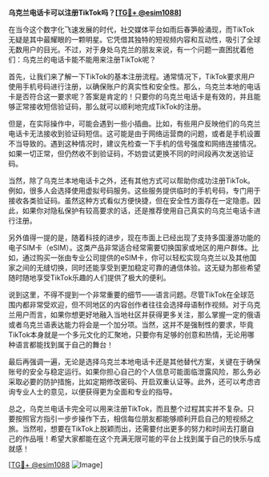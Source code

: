 **乌克兰电话卡可以注册TikTok吗？[[TG💪+ @esim1088](https://t.me/s/esim1088)]**

在当今这个数字化飞速发展的时代，社交媒体平台如雨后春笋般涌现，而TikTok无疑是其中最耀眼的一颗明星。它凭借其独特的短视频内容和互动性，吸引了全球无数用户的目光。不过，对于身处乌克兰的朋友来说，有一个问题一直困扰着他们：乌克兰的电话卡能不能用来注册TikTok呢？

首先，让我们来了解一下TikTok的基本注册流程。通常情况下，TikTok要求用户使用手机号码进行注册，以确保账户的真实性和安全性。那么，乌克兰本地的电话卡是否符合这一要求呢？答案是肯定的！只要你的乌克兰电话卡是有效的，并且能够正常接收短信验证码，那么就可以顺利地完成TikTok的注册。

但是，在实际操作中，可能会遇到一些小插曲。比如，有些用户反映他们的乌克兰电话卡无法接收到验证码短信。这可能是由于网络运营商的问题，或者是手机设置不当导致的。遇到这种情况时，建议先检查一下手机的信号强度和网络连接情况。如果一切正常，但仍然收不到验证码，不妨尝试更换不同的时间段再次发送验证码。

当然，除了乌克兰本地电话卡之外，还有其他方式可以帮助你成功注册TikTok。例如，很多人会选择使用虚拟号码服务。这些服务提供临时的手机号码，专门用于接收各类验证码。虽然这种方式看似方便快捷，但在安全性方面存在一定隐患。因此，如果你对隐私保护有较高要求的话，还是推荐使用自己真实的乌克兰电话卡进行注册。

另外值得一提的是，随着科技的进步，现在市面上已经出现了支持多国漫游功能的电子SIM卡（eSIM）。这类产品非常适合经常需要切换国家或地区的用户群体。比如，通过购买一张由专业公司提供的eSIM卡，你可以轻松实现乌克兰以及其他国家之间的无缝切换，同时还能享受到更加稳定可靠的通信体验。这无疑为那些希望随时随地享受TikTok乐趣的人们提供了极大的便利。

说到这里，不得不提到一个非常重要的细节——语言问题。尽管TikTok在全球范围内都非常受欢迎，但不同地区的内容创作者往往会选择母语制作视频。对于乌克兰用户而言，如果你想更好地融入当地社区并获得更多关注，那么掌握一定的俄语或者乌克兰语表达能力将会是一个加分项。当然，这并不是强制性的要求，毕竟TikTok本身就是一个多元文化的汇聚地，只要你有足够的创意和热情，无论用哪种语言都能找到属于自己的舞台！

最后再强调一遍，无论是选择乌克兰本地电话卡还是其他替代方案，关键在于确保账号的安全与稳定运行。如果你担心自己的个人信息可能面临泄露风险，那么务必采取必要的防护措施，比如定期修改密码、开启双重认证等。此外，还可以考虑咨询专业人士的意见，以便获得更为全面和专业的指导。

总之，乌克兰电话卡完全可以用来注册TikTok，而且整个过程其实并不复杂。只要按照官方指引一步步操作下去，相信每位朋友都能够顺利开启自己的短视频之旅。当然啦，想要在TikTok上脱颖而出，还需要付出更多的努力和时间去打磨自己的作品哦！希望大家都能在这个充满无限可能的平台上找到属于自己的快乐与成就感！

[[TG💪+ @esim1088](https://t.me/s/esim1088) ![Image](https://i.postimg.cc/4NQfJmqS/Snipaste-2025-05-13-00-14-12.png)]